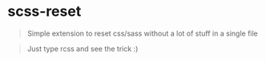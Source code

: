 # scss-reset

> Simple extension to reset css/sass without a lot of stuff in a single file

> Just type rcss and see the trick :)